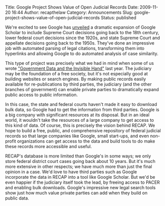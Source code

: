 Title: Google Project Shows Value of Open Judicial Records
Date: 2009-11-20 16:44
Author: recapthelaw
Category: Announcements
Slug: google-project-shows-value-of-open-judicial-records
Status: published

We're excited to see Google has
[unveiled](http://googleblog.blogspot.com/2009/11/finding-laws-that-govern-us.html)
a dramatic expansion of Google Scholar to include Supreme Court
decisions going back to the 18th century, lower federal court decisions
since the 1920s, and state Supreme Court and appellate decisions going
back to the 1950s. They've done an impressive job with automated parsing
of legal citations, transforming them into hyperlinks and allowing
Google to do automated analysis of case similarity.

This type of project was precisely what we had in mind when some of us
wrote ["Government Data and the Invisible
Hand"](http://papers.ssrn.com/sol3/papers.cfm?abstract_id=1138083) last
year. The judiciary may be the foundation of a free society, but it's
not especially good at building websites or search engines. By making
public records easily available for re-publications by third parties,
the judiciary (and the other branches of government) can enable private
parties to dramatically expand public access to public information.

In this case, the state and federal courts haven't made it easy to
download bulk data, so Google had to get the information from third
parties. Google is a big company with significant resources at its
disposal. But in an ideal world, it wouldn't take the resources of a
large company to get access to this kind of data. Of course, this is
precisely the vision behind RECAP. We hope to build a free, public, and
comprehensive repository of federal judicial records so that large
companies like Google, small start-ups, and even non-profit
organizations can get access to the data and build tools to do make
these records more accessible and useful.

RECAP's database is more limited than Google's in some ways; we only
store federal district court cases going back about 10 years. But it's
much more extensive in other respects; we have much more than just the
final opinion in a case. We'd love to have third parties such as Google
incorporate the data in RECAP into a tool like Google Scholar. But we'd
be even happier if the judiciary itself took the lead, by freeing access
to PACER and enabling bulk downloads. Google's impressive new legal
search tools show just how much value private parties can add when they
build on public data.
